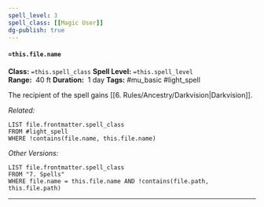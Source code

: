 ```yaml
---
spell_level: 3
spell_class: [[Magic User]]
dg-publish: true
---
```


#### `=this.file.name`

**Class:** `=this.spell_class`
**Spell Level:** `=this.spell_level`  
**Range:**  40 ft
**Duration:**  1 day
**Tags:** #mu_basic #light_spell 

The recipient of the spell gains [[6. Rules/Ancestry/Darkvision|Darkvision]].

*Related:* 
```dataview
LIST file.frontmatter.spell_class
FROM #light_spell
WHERE !contains(file.name, this.file.name)
```

*Other Versions:*
```dataview
LIST file.frontmatter.spell_class
FROM "7. Spells"
WHERE file.name = this.file.name AND !contains(file.path, this.file.path)
```
___
